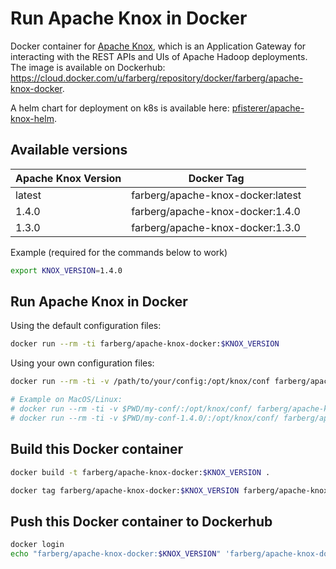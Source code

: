 # Run Apache Knox in Docker

Docker container for [Apache Knox](https://knox.apache.org/), which is an Application Gateway for interacting with the REST APIs and UIs of Apache Hadoop deployments. The image is available on Dockerhub: <https://cloud.docker.com/u/farberg/repository/docker/farberg/apache-knox-docker>.

A helm chart for deployment on k8s is available here: [pfisterer/apache-knox-helm](https://github.com/pfisterer/apache-knox-helm).

## Available versions

| Apache Knox Version | Docker Tag                        |
| ------------------- | --------------------------------- |
| latest              | farberg/apache-knox-docker:latest |
| 1.4.0               | farberg/apache-knox-docker:1.4.0  |
| 1.3.0               | farberg/apache-knox-docker:1.3.0  |

Example (required for the commands below to work)

```bash
export KNOX_VERSION=1.4.0
```

## Run Apache Knox in Docker

Using the default configuration files:

```bash
docker run --rm -ti farberg/apache-knox-docker:$KNOX_VERSION
```
Using your own configuration files:

```bash
docker run --rm -ti -v /path/to/your/config:/opt/knox/conf farberg/apache-knox-docker:$KNOX_VERSION

# Example on MacOS/Linux: 
# docker run --rm -ti -v $PWD/my-conf/:/opt/knox/conf/ farberg/apache-knox-docker:$KNOX_VERSION
# docker run --rm -ti -v $PWD/my-conf-1.4.0/:/opt/knox/conf/ farberg/apache-knox-docker:$KNOX_VERSION
```

## Build this Docker container

```bash
docker build -t farberg/apache-knox-docker:$KNOX_VERSION .

docker tag farberg/apache-knox-docker:$KNOX_VERSION farberg/apache-knox-docker:latest
```

## Push this Docker container to Dockerhub

```bash
docker login
echo "farberg/apache-knox-docker:$KNOX_VERSION" 'farberg/apache-knox-docker:latest' | xargs -n 1 docker push
```

